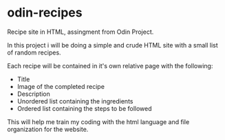 # odin-recipes
Recipe site in HTML, assingment from Odin Project.

In this project i will be doing a simple and crude HTML site with a small list of random recipes.

Each recipe will be contained in it's own relative page with the following:
- Title
- Image of the completed recipe
- Description
- Unordered list containing the ingredients
- Ordered list containing the steps to be followed

This will help me train my coding with the html language and file organization for the website.
